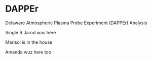 # DAPPEr
Delaware Atmospheric Plasma Probe Experiment (DAPPEr) Analysis

Single R Jarod was here

Marisol is in the house

Amanda wuz here too
